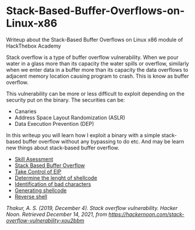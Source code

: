 # Stack-Based-Buffer-Overflows-on-Linux-x86
Writeup about the Stack-Based Buffer Overflows on Linux x86 module of HackThebox Academy

Stack overflow is a type of buffer overflow vulnerability. When we pour water in a glass more than its capacity the water spills or overflow, similarly when we enter data in a buffer more than its capacity the data overflows to adjacent memory location causing program to crash. This is know as buffer overflow. 

This vulnerability can be more or less difficult to exploit depending on the security put on the binary. The securities can be:
- Canaries
- Address Space Layout Randomization (ASLR)
- Data Execution Prevention (DEP)

In this writeup you will learn how I exploit a binary with a simple stack-based buffer overflow without any bypassing to do etc. And may be learn new things about stack-based buffer overflow.

- [Skill Asessment](https://github.com/B1rby/Stack-Based-Buffer-Overflows-on-Linux-x86/blob/Skill-Asessment/Skill%20Asessment.md)
- [Stack Based Buffer Overflow](https://github.com/B1rby/Stack-Based-Buffer-Overflows-on-Linux-x86/blob/Module-Questions/Stack-Based%20Buffer%20Overflow%20Section.md)
- [Take Control of EIP](https://github.com/B1rby/Stack-Based-Buffer-Overflows-on-Linux-x86/blob/Module-Questions/Take%20Control%20of%20EIP%20Section.md)
- [Determine the lenght of shellcode](https://github.com/B1rby/Stack-Based-Buffer-Overflows-on-Linux-x86/blob/Module-Questions/Determine%20the%20Length%20for%20Shellcode%20Section.md)
- [Identification of bad characters](https://github.com/B1rby/Stack-Based-Buffer-Overflows-on-Linux-x86/blob/Module-Questions/Identification%20of%20Bad%20Characters%20Section.md)
- [Generating shellcode](https://github.com/B1rby/Stack-Based-Buffer-Overflows-on-Linux-x86/blob/Module-Questions/Generating%20Shellcode%20Section.md)
- [Reverse shell](https://github.com/B1rby/Stack-Based-Buffer-Overflows-on-Linux-x86/blob/Module-Questions/Reverse%20shell.md)


*Thakur, A. S. (2019, December 4). Stack overflow vulnerability. Hacker Noon. Retrieved December 14, 2021, from https://hackernoon.com/stack-overflow-vulnerability-xou2bbm*
